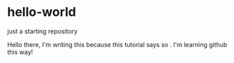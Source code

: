 # hello-world
just a starting repository

Hello there, I'm writing this because this tutorial says so .
I'm learning github this way!
